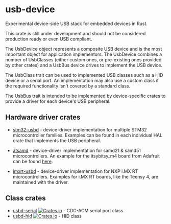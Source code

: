 usb-device
==========

Experimental device-side USB stack for embedded devices in Rust.

This crate is still under development and should not be considered production ready or even USB
compliant.

The UsbDevice object represents a composite USB device and is the most important object for
application implementors. The UsbDevice combines a number of UsbClasses (either custom ones, or
pre-existing ones provided by other crates) and a UsbBus device drives to implement the USB device.

The UsbClass trait can be used to implemented USB classes such as a HID device or a serial port. An
implementation may also use a custom class if the required functionality isn't covered by a standard
class.

The UsbBus trait is intended to be implemented by device-specific crates to provide a driver for
each device's USB peripheral.

Hardware driver crates
----------------------

* [stm32-usbd](https://github.com/stm32-rs/stm32-usbd) - device-driver implementation for multiple STM32 microcontroller families.
  Examples can be found in each individual HAL crate that implements the USB peripheral.

* [atsamd](https://github.com/atsamd-rs/atsamd) - device-driver implementation for samd21 & samd51 microcontrollers. An example for the
  itsybitsy_m4 board from Adafruit can be found [here](https://github.com/atsamd-rs/atsamd/blob/master/boards/itsybitsy_m4/examples/usb_serial.rs).

* [imxrt-usbd](https://github.com/imxrt-rs/imxrt-usbd) - device-driver implementation for NXP i.MX RT microcontrollers. Examples for
  i.MX RT boards, like the Teensy 4, are maintained with the driver.

Class crates
------------

* [usbd-serial](https://github.com/mvirkkunen/usbd-serial) [![Crates.io](https://img.shields.io/crates/v/usbd-serial.svg)](https://crates.io/crates/usbd-serial) - CDC-ACM serial port class
* [usbd-hid](https://github.com/twitchyliquid64/usbd-hid) [![Crates.io](https://img.shields.io/crates/v/usbd-hid.svg)](https://crates.io/crates/usbd-hid) - HID class
